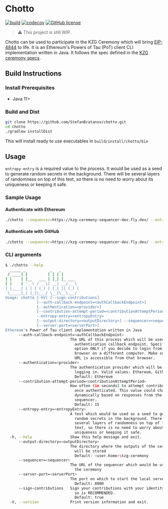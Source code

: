 # Chotto

[![build](https://github.com/StefanBratanov/chotto/actions/workflows/build.yml/badge.svg)](https://github.com/StefanBratanov/chotto/actions/workflows/build.yml)
[![codecov](https://codecov.io/github/StefanBratanov/chotto/branch/master/graph/badge.svg?token=9WEPEA6GA7)](https://codecov.io/github/StefanBratanov/chotto)
[![GitHub license](https://img.shields.io/github/license/StefanBratanov/chotto.svg)](https://github.com/StefanBratanov/chotto/blob/master/LICENSE)

> ⚠️ This project is still WIP.

Chotto can be used to participate in the KZG Ceremony which will
bring [EIP-4844](https://www.eip4844.com/) to life. It is an Ethereum's Powers of Tau
(PoT) client CLI implementation written in Java. It follows the spec defined in
the [KZG ceremony specs](https://github.com/ethereum/kzg-ceremony-specs).

## Build Instructions

### Install Prerequisites

- Java 11+

### Build and Dist

```bash
git clone https://github.com/StefanBratanov/chotto.git
cd chotto
./gradlew installDist
```

This will install ready to use executables in `build/install/chotto/bin`

## Usage

`entropy-entry` is a required value to the process. It would be used as a seed to generate random
secrets in the background. There will be several layers of randomness on top of this text, so there
is no need to worry about its uniqueness or keeping it safe.

### Sample Usage

#### Authenticate with Ethereum

```bash
./chotto --sequencer=https://kzg-ceremony-sequencer-dev.fly.dev/ --entropy-entry="Ethereum is awesome"
```

#### Authenticate with GitHub

```bash
./chotto --sequencer=https://kzg-ceremony-sequencer-dev.fly.dev/ --entropy-entry="Ethereum is awesome" --authentication=github
```

### CLI arguments

```bash
$ ./chotto --help
  _____ _           _   _
 / ____| |         | | | |
| |    | |__   ___ | |_| |_ ___
| |    | '_ \ / _ \| __| __/ _ \
| |____| | | | (_) | |_| || (_) |
 \_____|_| |_|\___/ \__|\__\___/
Usage: chotto [-hV] [--sign-contributions]
              [--auth-callback-endpoint=<authCallbackEndpoint>]
              [--authentication=<provider>]
              [--contribution-attempt-period=<contributionAttemptPeriod>]
              --entropy-entry=<entropyEntry>
              [--output-directory=<outputDirectory>] --sequencer=<sequencer>
              [--server-port=<serverPort>]
Ethereum's Power of Tau client implementation written in Java
      --auth-callback-endpoint=<authCallbackEndpoint>
                             The URL of this process which will be used as an
                               authentication callback endpoint. Specify this
                               option ONLY if you decide to login from a
                               browser on a different computer. Make sure the
                               URL is accessible from that browser.
      --authentication=<provider>
                             The authentication provider which will be used for
                               logging in. Valid values: Ethereum, Github
                               Default: Ethereum
      --contribution-attempt-period=<contributionAttemptPeriod>
                             How often (in seconds) to attempt contribution
                               once authenticated. This value could change
                               dynamically based on responses from the
                               sequencer.
                               Default: 15
      --entropy-entry=<entropyEntry>
                             A text which would be used as a seed to generate
                               random secrets in the background. There will be
                               several layers of randomness on top of this
                               text, so there is no need to worry about its
                               uniqueness or keeping it safe.
  -h, --help                 Show this help message and exit.
      --output-directory=<outputDirectory>
                             The directory where the outputs of the ceremony
                               will be stored
                               Default: <user.home>\kzg-ceremony
      --sequencer=<sequencer>
                             The URL of the sequencer which would be used for
                               the ceremony
      --server-port=<serverPort>
                             The port on which to start the local server
                               Default: 8080
      --sign-contributions   Sign your contributions with your identity. Doing
                               so is RECOMMENDED.
                               Default: true
  -V, --version              Print version information and exit.
```
